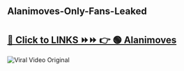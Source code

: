 
 ## Alanimoves-Only-Fans-Leaked

# <h2><a href="https://clipsfans.com/Alanimoves&ref=git">🔗 Click to LINKS ⏩⏩ 👉 🟢 Alanimoves </a></h2>

<a href="https://clipsfans.com/Alanimoves&ref=git" rel="nofollow" data-target="animated-image.originalLink"><img src="https://i.ibb.co.com/xMMVF88/686577567.gif" alt="Viral Video Original" style="max-width: 100%; display: inline-block;" data-target="animated-image.originalImage"></a>
